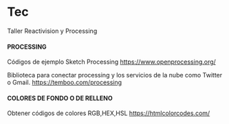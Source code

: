 # Tec
Taller Reactivision y Processing
#### PROCESSING ####

Códigos de ejemplo Sketch Processing
https://www.openprocessing.org/

Biblioteca para conectar processing y los servicios de la nube como Twitter o Gmail.
https://temboo.com/processing



#### COLORES DE FONDO O DE RELLENO ####

Obtener códigos de colores RGB,HEX,HSL
https://htmlcolorcodes.com/
